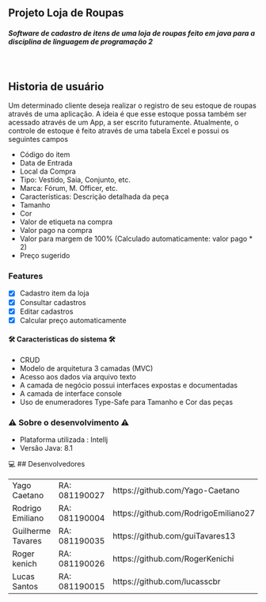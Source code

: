 ## Projeto Loja de Roupas
<h5>Software de cadastro de itens de uma loja de roupas feito em java para a disciplina de linguagem de programação 2<h5><br/>


## Historia de usuário

Um determinado cliente deseja realizar o registro de seu estoque de roupas através de uma aplicação. 
A ideia é que esse estoque possa também ser acessado através de um App, a ser escrito futuramente. 
Atualmente, o controle de estoque é feito através de uma tabela Excel e possui os seguintes campos

   * Código do item
   * Data de Entrada
   * Local da Compra
   * Tipo: Vestido, Saia, Conjunto, etc.
   * Marca: Fórum, M. Officer, etc.
   * Características: Descrição detalhada da peça
   * Tamanho
   * Cor
   * Valor de etiqueta na compra
   * Valor pago na compra
   * Valor para margem de 100% (Calculado automaticamente: valor pago * 2)
   * Preço sugerido 
   
   
<!--te-->

### Features

- [x] Cadastro item da loja
- [x] Consultar cadastros
- [x] Editar cadastros
- [x] Calcular preço automaticamente

#### 🛠 Caracteristicas do sistema 🛠
* CRUD 
* Modelo de arquitetura 3 camadas (MVC)
* Acesso aos dados via arquivo texto
* A camada de negócio possui interfaces expostas e documentadas
* A camada de interface console
* Uso de enumeradores Type-Safe para Tamanho e Cor das peças
 
 
 ### ⚠️ Sobre o desenvolvimento ⚠️

- Plataforma utilizada : Intellj
- Versão Java: 8.1


💻 ## Desenvolvedores

<table>
    <tr>
        <td>Yago Caetano</td>
        <td>RA: 081190027</td>
				<td>https://github.com/Yago-Caetano</td>
    </tr>
    <tr>
        <td>Rodrigo Emiliano</td>
        <td>RA: 081190004</td>
				<td>https://github.com/RodrigoEmiliano27</td>
    </tr>
    <tr>
        <td>Guilherme Tavares</td>
        <td>RA: 081190035</td>
				<td>https://github.com/guiTavares13</td>
    </tr>
    <tr>
        <td>Roger kenich</td>
        <td>RA: 081190026</td>
				<td>https://github.com/RogerKenichi</td>
    </tr>
    <tr>
        <td>Lucas Santos</td>
        <td>RA: 081190015</td>
				<td>https://github.com/lucasscbr</td>
    </tr>
</table>
